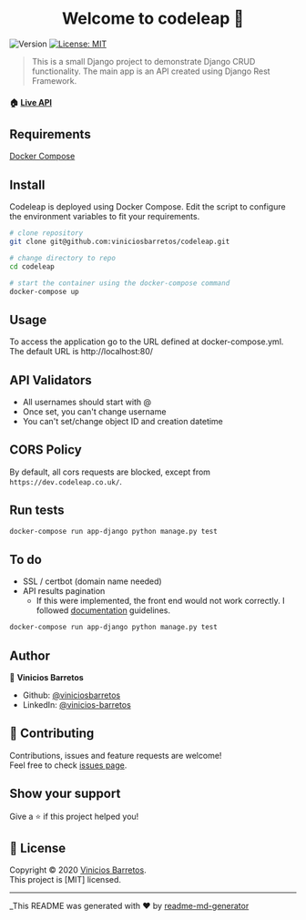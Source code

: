 <h1 align="center">Welcome to codeleap 👋</h1>
<p>
  <img alt="Version" src="https://img.shields.io/badge/version-1.0.0-blue.svg?cacheSeconds=2592000" />
  <a href="https://github.com/viniciosbarretos/codeleap/blob/master/LICENSE" target="_blank">
    <img alt="License: MIT" src="https://img.shields.io/badge/license-MIT-yellow.svg" target="_blank" />
  </a>
</p>

> This is a small Django project to demonstrate Django CRUD functionality. The main app is an API created using Django Rest Framework.

#### 🏠 [Live API](https://google.com)

## Requirements

[Docker Compose](https://docs.docker.com/compose/install/)


## Install

Codeleap is deployed using Docker Compose. Edit the script to configure the environment variables to fit your requirements.

```sh
# clone repository
git clone git@github.com:viniciosbarretos/codeleap.git

# change directory to repo
cd codeleap

# start the container using the docker-compose command
docker-compose up
```

## Usage

To access the application go to the URL defined at docker-compose.yml. The default URL is http://localhost:80/



## API Validators

* All usernames should start with @
* Once set, you can't change username
* You can't set/change object ID and creation datetime

## CORS Policy

By default, all cors requests are blocked, except from `https://dev.codeleap.co.uk/`.


## Run tests

```sh
docker-compose run app-django python manage.py test
```

## To do
* SSL / certbot (domain name needed)
* API results pagination
    * If this were implemented, the front end would not work correctly. I followed [documentation](https://www.figma.com/file/0OQWLQmU14SF2cDhHPJ2sx/CodeLeap-Engineering-Test?node-id=0%3A1) guidelines.

```sh
docker-compose run app-django python manage.py test
```

## Author

👤 **Vinicios Barretos**

* Github: [@viniciosbarretos](https://github.com/viniciosbarretos)
* LinkedIn: [@vinicios-barretos](https://linkedin.com/in/vinicios-barretos)

## 🤝 Contributing

Contributions, issues and feature requests are welcome!<br />Feel free to check [issues page](https://github.com/viniciosbarretos/codeleap/issues).

## Show your support

Give a ⭐️ if this project helped you!

## 📝 License

Copyright © 2020 [Vinicios Barretos](https://github.com/viniciosbarretos).<br />
This project is [MIT] licensed.

***
_This README was generated with ❤️ by [readme-md-generator](https://github.com/kefranabg/readme-md-generator)
